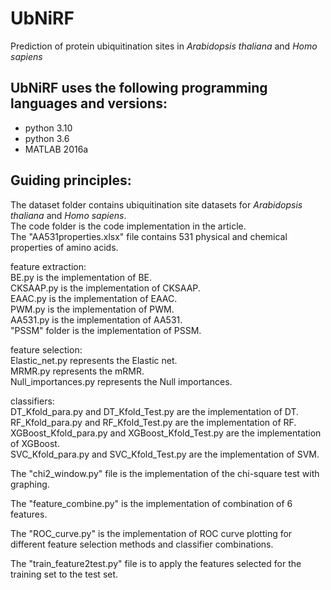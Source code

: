 # UbNiRF
Prediction of protein ubiquitination sites in *Arabidopsis thaliana* and *Homo sapiens*

## UbNiRF uses the following programming languages and versions:
* python 3.10
* python 3.6
* MATLAB 2016a


## Guiding principles:

The dataset folder contains ubiquitination site datasets for *Arabidopsis thaliana* and *Homo sapiens*.  
The code folder is the code implementation in the article.  
The "AA531properties.xlsx" file contains 531 physical and chemical properties of amino acids.

feature extraction:  
   BE.py is the implementation of BE.  
   CKSAAP.py is the implementation of CKSAAP.  
   EAAC.py is the implementation of EAAC.  
   PWM.py is the implementation of PWM.  
   AA531.py is the implementation of AA531.  
   "PSSM" folder is the implementation of PSSM.
   
feature selection:  
   Elastic_net.py represents the Elastic net.  
   MRMR.py represents the mRMR.  
   Null_importances.py represents the Null importances.
  
classifiers:  
   DT_Kfold_para.py and DT_Kfold_Test.py are the implementation of DT.  
   RF_Kfold_para.py and RF_Kfold_Test.py are the implementation of RF.  
   XGBoost_Kfold_para.py and XGBoost_Kfold_Test.py are the implementation of XGBoost.  
   SVC_Kfold_para.py and SVC_Kfold_Test.py are the implementation of SVM.

The "chi2_window.py" file is the implementation of the chi-square test with graphing.
   
The "feature_combine.py" is the implementation of combination of 6 features.
   
The "ROC_curve.py" is the implementation of ROC curve plotting for different feature selection methods and classifier combinations.
   
The "train_feature2test.py" file is to apply the features selected for the training set to the test set.

